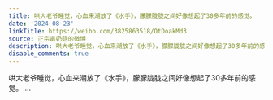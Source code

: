 ```yaml
---
title: 哄大老爷睡觉，心血来潮放了《水手》，朦朦胧胧之间好像想起了30多年前的感觉。
date: '2024-08-23'
linkTitle: https://weibo.com/3825863518/OtDoakMd3
source: 正宗毒奶菇的微博
description: 哄大老爷睡觉，心血来潮放了《水手》，朦朦胧胧之间好像想起了30多年前的感觉。  ...
disable_comments: true
---
```

哄大老爷睡觉，心血来潮放了《水手》，朦朦胧胧之间好像想起了30多年前的感觉。  ...